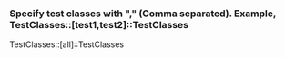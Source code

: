 ### Specify test classes with "," (Comma separated). Example, TestClasses::[test1,test2]::TestClasses

TestClasses::[all]::TestClasses
